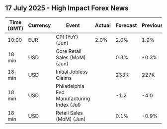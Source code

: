 ## 17 July 2025 - High Impact Forex News

| Time (GMT) | Currency | Event | Actual | Forecast | Previous |
|------|----------|-------|--------|----------|----------|
| 10:00 | EUR | CPI (YoY) (Jun) | 2.0% | 2.0% | 1.9% |
| 18 min | USD | Core Retail Sales (MoM) (Jun) |  | 0.3% | -0.3% |
| 18 min | USD | Initial Jobless Claims |  | 233K | 227K |
| 18 min | USD | Philadelphia Fed Manufacturing Index (Jul) |  | -1.2 | -4.0 |
| 18 min | USD | Retail Sales (MoM) (Jun) |  | 0.1% | -0.9% |
